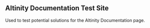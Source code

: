 ## Altinity Documentation Test Site

Used to test potential solutions for the Altinity Documentation page.
